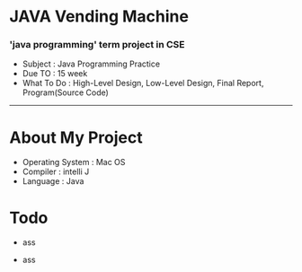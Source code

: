 # JAVA Vending Machine

### 'java programming' term project in CSE


- Subject : Java Programming Practice
- Due TO : 15 week
- What To Do : High-Level Design, Low-Level Design, Final Report, Program(Source Code)

<hr>

# About My Project

- Operating System : Mac OS
- Compiler : intelli J
- Language : Java

# Todo

- ass

- ass
